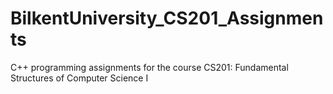 # BilkentUniversity_CS201_Assignments
C++ programming assignments for the course CS201: Fundamental Structures of Computer Science I
